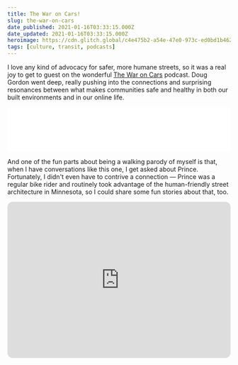 ```yaml
---
title: The War on Cars!
slug: the-war-on-cars
date_published: 2021-01-16T03:33:15.000Z
date_updated: 2021-01-16T03:33:15.000Z
heroimage: https://cdn.glitch.global/c4e475b2-a54e-47e0-973c-ed0bd1b46262/safer-streets.jpeg?v=1669528499617
tags: [culture, transit, podcasts]
---
```


I love any kind of advocacy for safer, more humane streets, so it was a real joy to get to guest on the wonderful [The War on Cars](https://thewaroncars.org) podcast. Doug Gordon went deep, really pushing into the connections and surprising resonances between what makes communities safe and healthy in both our built environments and in our online life.

<iframe title="Libsyn Player" style="border: none" src="//html5-player.libsyn.com/embed/episode/id/17524907/height/100/theme/custom/thumbnail/no/direction/backward/render-playlist/no/custom-color/000000/" height="100" width="100%" scrolling="no"  allowfullscreen webkitallowfullscreen mozallowfullscreen oallowfullscreen msallowfullscreen></iframe>

And one of the fun parts about being a walking parody of myself is that, when I have conversations like this one, I get asked about Prince. Fortunately, I didn't even have to contrive a connection — Prince was a regular bike rider and routinely took advantage of the human-friendly street architecture in Minnesota, so I could share some fun stories about that, too.

<iframe style="border-radius:12px" src="https://open.spotify.com/embed/track/21rHxr8dnkK9ujEcobzjby?utm_source=generator&theme=0" width="100%" height="352" frameBorder="0" allowfullscreen="" allow="autoplay; clipboard-write; encrypted-media; fullscreen; picture-in-picture" loading="lazy"></iframe>